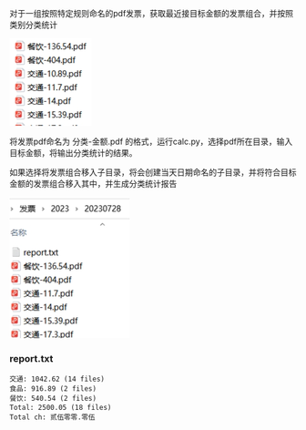 对于一组按照特定规则命名的pdf发票，获取最近接目标金额的发票组合，并按照类别分类统计


![Alt text](image.png)


将发票pdf命名为 分类-金额.pdf 的格式，运行calc.py，选择pdf所在目录，输入目标金额，将输出分类统计的结果。

如果选择将发票组合移入子目录，将会创建当天日期命名的子目录，并将符合目标金额的发票组合移入其中，并生成分类统计报告

![Alt text](image-1.png)

### report.txt
```
交通: 1042.62 (14 files)
食品: 916.89 (2 files)
餐饮: 540.54 (2 files)
Total: 2500.05 (18 files)
Total ch: 贰伍零零.零伍
```